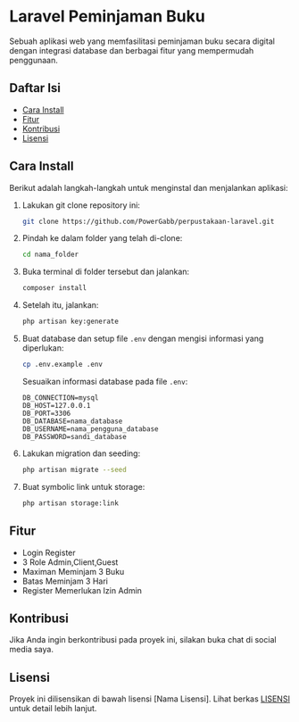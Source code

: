 # Laravel Peminjaman Buku



Sebuah aplikasi web yang memfasilitasi peminjaman buku secara digital dengan integrasi database dan berbagai fitur yang mempermudah penggunaan.

## Daftar Isi

- [Cara Install](#cara-install)
- [Fitur](#fitur)
- [Kontribusi](#kontribusi)
- [Lisensi](#lisensi)

## Cara Install

Berikut adalah langkah-langkah untuk menginstal dan menjalankan aplikasi:

1. Lakukan git clone repository ini:

    ```bash
    git clone https://github.com/PowerGabb/perpustakaan-laravel.git
    ```

2. Pindah ke dalam folder yang telah di-clone:

    ```bash
    cd nama_folder
    ```

3. Buka terminal di folder tersebut dan jalankan:

    ```bash
    composer install
    ```

4. Setelah itu, jalankan:

    ```bash
    php artisan key:generate
    ```

5. Buat database dan setup file `.env` dengan mengisi informasi yang diperlukan:

    ```bash
    cp .env.example .env
    ```

    Sesuaikan informasi database pada file `.env`:

    ```env
    DB_CONNECTION=mysql
    DB_HOST=127.0.0.1
    DB_PORT=3306
    DB_DATABASE=nama_database
    DB_USERNAME=nama_pengguna_database
    DB_PASSWORD=sandi_database
    ```

6. Lakukan migration dan seeding:

    ```bash
    php artisan migrate --seed
    ```

7. Buat symbolic link untuk storage:

    ```bash
    php artisan storage:link
    ```

## Fitur

- Login Register 
- 3 Role Admin,Client,Guest
- Maximan Meminjam 3 Buku
- Batas Meminjam 3 Hari
- Register Memerlukan Izin Admin

## Kontribusi

Jika Anda ingin berkontribusi pada proyek ini, silakan buka chat di social media saya.

## Lisensi

Proyek ini dilisensikan di bawah lisensi [Nama Lisensi]. Lihat berkas [LISENSI](LISENSI) untuk detail lebih lanjut.
